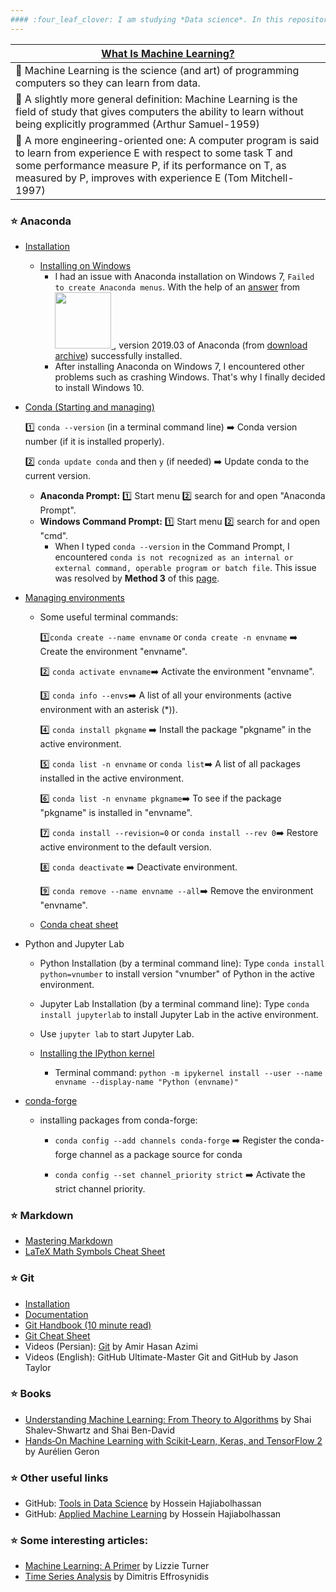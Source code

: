```yaml
---
#### :four_leaf_clover: I am studying *Data science*. In this repository, I am going to write about my experiences in studying *Machine learning*, with a step by step approach. :four_leaf_clover:
---
```

| [What Is Machine Learning?](https://www.oreilly.com/library/view/hands-on-machine-learning/9781491962282/ch01.html)                                                                                                                                               |
|----------------------------------------------------------------------------------------------------------------------------------------------------------------------------------------------------------------------------------------------------------|
| :green_book: Machine Learning is the science (and art) of programming computers so they can learn from data.                                                                                                                                                          |
| :blue_book: A slightly more general definition: Machine Learning is the field of study that gives computers the ability to learn without being explicitly programmed (Arthur Samuel-1959)                                                              |
| :orange_book: A more engineering-oriented one:  A computer program is said to learn from experience E  with respect to some task T  and some performance measure  P, if its performance on  T, as measured by  P, improves with experience  E (Tom Mitchell-1997) |

### :star: Anaconda
  - [Installation](https://docs.anaconda.com/anaconda/install/)
    - [Installing on Windows](https://docs.anaconda.com/anaconda/install/windows/)
      - I had an issue with Anaconda installation on Windows 7, `Failed to create Anaconda menus`. With the help of an [answer](https://stackoverflow.com/a/57635204/12777699) from <a href="https://stackoverflow.com/questions/tagged/python"><img  src=https://upload.wikimedia.org/wikipedia/commons/f/f7/Stack_Overflow_logo.png width="90"/>
</a>, version 2019.03 of Anaconda (from [download archive](https://repo.continuum.io/archive/)) successfully installed.
      - After installing Anaconda on Windows 7, I encountered other problems such as crashing Windows. That's why I finally decided to install Windows 10.

  - [Conda (Starting and managing)](https://docs.conda.io/projects/conda/en/latest/user-guide/getting-started.html#getting-started-with-conda) 
   
    :one: `conda --version` (in a terminal command line) :arrow_right: Conda version number (if it is installed properly).
    
    :two: `conda update conda` and then `y` (if needed) :arrow_right: Update conda to the current version.

    - **Anaconda Prompt:** :one: Start menu :two: search for and open "Anaconda Prompt". 
    - **Windows Command Prompt:** :one: Start menu :two: search for and open "cmd". 
        - When I typed `conda --version` in the Command Prompt, I encountered `conda is not recognized as an internal or external command,
          operable program or batch file`. This issue was resolved by **Method 3** of this [page](https://appuals.com/fix-conda-is-not-recognized-as-an-internal-or-external-command-operable-program-or-batch-file/).
  - [Managing environments](https://docs.conda.io/projects/conda/en/latest/user-guide/tasks/manage-environments.html#managing-environments)
     - Some useful terminal commands:
     
       :one:`conda create --name envname` or `conda create -n envname` :arrow_right: Create the environment "envname".
              
     
       :two: `conda activate envname`:arrow_right: Activate the environment "envname".
     
       :three: `conda info --envs`:arrow_right: A list of all your environments (active environment with an asterisk (*)).
     
       :four: `conda install pkgname` :arrow_right: Install the package "pkgname" in the active environment.
         
       :five: `conda list -n envname` or `conda list`:arrow_right: A list of all packages installed in the active environment. 
     
       :six: `conda list -n envname pkgname`:arrow_right: To see if the package "pkgname" is installed in "envname".
     
       :seven: `conda install --revision=0` or `conda install --rev 0`:arrow_right: Restore active environment to the default version.
    
       :eight: `conda deactivate` :arrow_right: Deactivate environment.

       :nine: `conda remove --name envname --all`:arrow_right: Remove the environment "envname".
     - [Conda cheat sheet](https://docs.conda.io/projects/conda/en/latest/_downloads/843d9e0198f2a193a3484886fa28163c/conda-cheatsheet.pdf)
  - Python and Jupyter Lab
     
     - Python Installation (by a terminal command line): Type `conda install python=vnumber` to install version "vnumber" of Python in the active environment.

     - Jupyter Lab Installation (by a terminal command line): Type `conda install jupyterlab` to install Jupyter Lab in the active environment.
     
     - Use `jupyter lab` to start Jupyter Lab.

     - [Installing the IPython kernel](https://ipython.readthedocs.io/en/stable/install/kernel_install.html#kernels-for-different-environments)
	    - Terminal command: `python -m ipykernel install --user --name envname --display-name "Python (envname)"`
		
  - [conda-forge](https://conda-forge.org/docs/user/introduction.html)
  
     - installing packages from conda-forge:
		
	    - `conda config --add channels conda-forge` :arrow_right: Register the conda-forge channel as a package source for conda
			
	    - `conda config --set channel_priority strict` :arrow_right: Activate the strict channel priority.
  
### :star: Markdown
   - [Mastering Markdown](https://guides.github.com/features/mastering-markdown/#examples) 
   - [LaTeX Math Symbols Cheat Sheet](https://kapeli.com/cheat_sheets/LaTeX_Math_Symbols.docset/Contents/Resources/Documents/index)
  
### :star: Git
   - [Installation](https://git-scm.com/downloads)
   - [Documentation](https://git-scm.com/doc)
   - [Git Handbook (10 minute read)](https://guides.github.com/introduction/git-handbook/)
   - [Git Cheat Sheet](https://github.github.com/training-kit/downloads/github-git-cheat-sheet.pdf)
   - Videos (Persian): [Git](https://parsclick.net/course/PL3Y-E4YSE4wYFlcomsBtJy1nCu3jclA8L) by Amir Hasan Azimi
   - Videos (English): GitHub Ultimate-Master Git and GitHub by Jason Taylor
   
### :star: Books
   - [Understanding Machine Learning: From Theory to Algorithms](https://www.cs.huji.ac.il/~shais/UnderstandingMachineLearning/understanding-machine-learning-theory-algorithms.pdf) by Shai Shalev-Shwartz and Shai Ben-David
   - [Hands‑On Machine Learning with Scikit‑Learn, Keras, and TensorFlow 2](https://github.com/ageron/handson-ml2) by Aurélien Geron

### :star: Other useful links

   - GitHub: [Tools in Data Science](https://github.com/hhaji/Tools-in-Data-Science) by Hossein Hajiabolhassan
   - GitHub: [Applied Machine Learning](https://github.com/hhaji/Applied-Machine-Learning) by Hossein Hajiabolhassan

   
### :star: Some interesting articles:

   - [Machine Learning: A Primer](https://medium.com/@iamlizzieturner/lets-talk-about-machine-learning-ddca914e9dd1) by Lizzie Turner
   - [Time Series Analysis](https://towardsdatascience.com/time-series-analysis-with-theory-plots-and-code-part-2-c72b447da634) by Dimitris Effrosynidis
